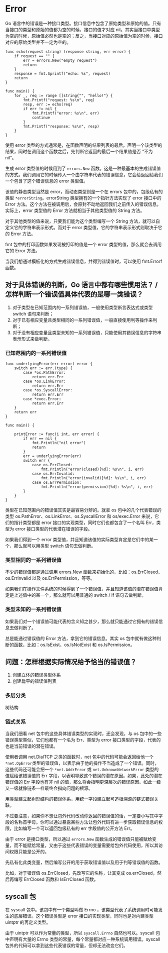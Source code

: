 # Error

Go 语言中的错误是一种接口类型。接口信息中包含了原始类型和原始的值。只有当接口的类型和原始的值都为空的时候，接口的值才对应 nil。其实当接口中类型为空的时候，原始值必然也是空的；反之，当接口对应的原始值为空的时候，接口对应的原始类型并不一定为空的。

```golang
func echo(request string) (response string, err error) {
    if request == "" {
        err = errors.New("empty request")
        return
    }
    response = fmt.Sprintf("echo: %s", request)
    return
}

func main() {
    for _, req := range []string{"", "hello!"} {
        fmt.Printf("request: %s\n", req)
        resp, err := echo(req)
        if err != nil {
            fmt.Printf("error: %s\n", err)
            continue
        }
        fmt.Printf("response: %s\n", resp)
    }
}
```

使用 error 类型的方式通常是，在函数声明的结果列表的最后，声明一个该类型的结果，同时在调用这个函数之后，先判断它返回的最后一个结果值是否 “不为 nil”。

生成 error 类型值的时候用到了 `errors.New` 函数。这是一种最基本的生成错误值的方式。我们调用它的时候传入一个由字符串代表的错误信息，它会给返回给我们一个包含了这个错误信息的 error 类型值。

该值的静态类型当然是 error，而动态类型则是一个在 errors 包中的，包级私有的类型 `*errorString`。errorString 类型拥有的一个指针方法实现了 error 接口中的 Error 方法。这个方法在被调用后，会原封不动地返回我们之前传入的错误信息。实际上，error 类型值的 Error 方法就相当于其他类型值的 String 方法。

对于其他类型的值来说，只要我们能为这个类型编写一个 String 方法，就可以自定义它的字符串表示形式。而对于 error 类型值，它的字符串表示形式则取决于它的 Error 方法。

fmt 包中的打印函数如果发现被打印的值是一个 error 类型的值，那么就会去调用它的 Error 方法。

当我们想通过模板化的方式生成错误信息，并得到错误值时，可以使用 fmt.Errorf 函数。

## 对于具体错误的判断，Go 语言中都有哪些惯用法？ / 怎样判断一个错误值具体代表的是哪一类错误？

1. 对于类型在已知范围内的一系列错误值，一般使用类型断言表达式或类型 switch 语句来判断；
2. 对于已有相应变量且类型相同的一系列错误值，一般直接使用判等操作来判断；
3. 对于没有相应变量且类型未知的一系列错误值，只能使用其错误信息的字符串表示形式来做判断。

### 已知范围内的一系列错误值

```golang
func underlyingError(err error) error {
    switch err := err.(type) {
        case *os.PathError:
            return err.Err
        case *os.LinkError:
            return err.Err
        case *os.SyscallError:
            return err.Err
        case *exec.Error:
            return err.Err
    }
    return err
}

func main() {

    printError := func(i int, err error) {
        if err == nil {
            fmt.Println("nil error")
            return
        }
        err = underlyingError(err)
        switch err {
            case os.ErrClosed:
                fmt.Println("error(closed)[%d]: %s\n", i, err)
            case os.ErrInvalid:
                fmt.Println("error(invalid)[%d]: %s\n", i, err)
            case os.ErrPermission:
                fmt.Println("error(permission)[%d]: %s\n", i, err)
        }
    }
}
```

类型在已知范围内的错误值其实是最容易分辨的。就拿 os 包中的几个代表错误的类型 os.PathError、os.LinkError、os.SyscallError 和 os/exec.Error 来说，它们的指针类型都是 error 接口的实现类型，同时它们也都包含了一个名叫 Err，类型为 error 接口类型的代表潜在错误的字段。

如果我们得到一个 error 类型值，并且知道该值的实际类型肯定是它们中的某一个，那么就可以用类型 switch 语句去做判断。

### 类型相同的一系列错误值

不少的错误值都是通过调用 errors.New 函数来初始化的，比如：os.ErrClosed、os.ErrInvalid 以及 os.ErrPermission，等等。

如果我们在操作文件系统的时候得到了一个错误值，并且知道该值的潜在错误值肯定是上述值中的某一个，那么就可以用普通的 switch / if 语句去做判断。

### 类型未知的一系列错误值

如果我们对一个错误值可能代表的含义知之甚少，那么就只能通过它拥有的错误信息去做判断了。

总是能通过错误值的 Error 方法，拿到它的错误信息。其实 os 包中就有做这种判断的函数，比如：os.IsExist、os.IsNotExist 和 os.IsPermission。

## 问题：怎样根据实际情况给予恰当的错误值？

1. 创建立体的错误类型体系
2. 创建扁平的错误值列表

### 多层分类

树结构

### 链式关系

当我们细看 net 包中的这些具体错误类型的实现时，还会发现，与 os 包中的一些错误类型类似，它们也都有一个名为 Err、类型为 error 接口类型的字段，代表的也是当前错误的潜在错误。

使用者调用 net.DialTCP 之类的函数时，net 包中的代码可能会返回给他一个 `*net.OpError`类型的错误值，以表示由于他的操作不当造成了一个错误。同时，这些代码还可能会把一个 `*net.AddrError` 或 `net.UnknownNetworkError` 类型的值赋给该错误值的 Err 字段，以表明导致这个错误的潜在原因。如果，此处的潜在错误值的 Err 字段也有非 nil 的值，那么将会指明更深层次的错误原因。如此一级又一级就像链条一样最终会指向问题的根源。

用类型建立起树形结构的错误体系，用统一字段建立起可追根溯源的链式错误关联。

不过要注意，如果你不想让包外代码改动你返回的错误值的话，一定要小写其中字段的名称首字母。你可以通过暴露某些方法让包外代码有进一步获取错误信息的权限，比如编写一个可以返回包级私有的 err 字段值的公开方法 Err。

由于 error 是接口类型，所以通过 `errors.New` 函数生成的错误值只能被赋给变量，而不能赋给常量，又由于这些代表错误的变量需要给包外代码使用，所以其访问权限只能是公开的。

先私有化此类变量，然后编写公开的用于获取错误值以及用于判等错误值的函数。

比如，对于错误值 os.ErrClosed，先改写它的名称，让其变成 os.errClosed，然后再编写 ErrClosed 函数和 IsErrClosed 函数。

## syscall 包

在 syscall 包中。该包中有一个类型叫做 Errno ，该类型代表了系统调用时可能发生的底层错误。这个错误类型是 error 接口的实现类型，同时也是对内建类型 uintptr 的再定义类型。

由于 uintptr 可以作为常量的类型，所以 `syscall.Errno` 自然也可以。syscall 包中声明有大量的 Errno 类型的常量，每个常量都对应一种系统调用错误。syscall 包外的代码可以拿到这些代表错误的常量，但却无法改变它们。
